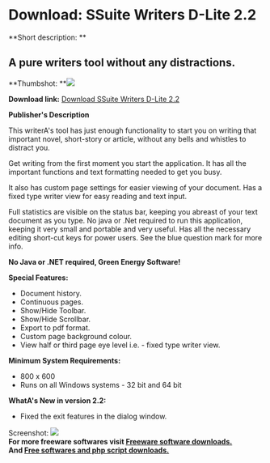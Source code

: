 # Download: SSuite Writers D-Lite 2.2

**Short description: **

## A pure writers tool without any distractions.

  
**Thumbshot: **![](http://www.freewarefiles.com/screenshot/ssuitewritersdlite1_md.jpg)   
  
**Download link:** [Download SSuite Writers D-Lite 2.2](http://freesoftwares.boysofts.com/SSuite-Writers-D-Lite_program_77401.html)  
  

**Publisher's Description**  
  

This writerA's tool has just enough functionality to start you on writing that
important novel, short-story or article, without any bells and whistles to
distract you.

Get writing from the first moment you start the application. It has all the
important functions and text formatting needed to get you busy.

It also has custom page settings for easier viewing of your document. Has a
fixed type writer view for easy reading and text input.

Full statistics are visible on the status bar, keeping you abreast of your
text document as you type. No java or .Net required to run this application,
keeping it very small and portable and very useful. Has all the necessary
editing short-cut keys for power users. See the blue question mark for more
info.

**No Java or .NET required, Green Energy Software!**

**Special Features:**

  * Document history. 
  * Continuous pages. 
  * Show/Hide Toolbar. 
  * Show/Hide Scrollbar. 
  * Export to pdf format. 
  * Custom page background colour. 
  * View half or third page eye level i.e. - fixed type writer view. 

**Minimum System Requirements:**

  * 800 x 600 
  * Runs on all Windows systems - 32 bit and 64 bit 

**WhatA's New in version 2.2:**

  * Fixed the exit features in the dialog window. 

  
  
Screenshot:
![](http://www.freewarefiles.com/screenshot/ssuitewritersdlite1.jpg)  
**For more freeware softwares visit [Freeware software downloads.](http://freesoftwares.boysofts.com/)**   
**And [Free softwares and php script downloads.](http://www.boysofts.com/)**


